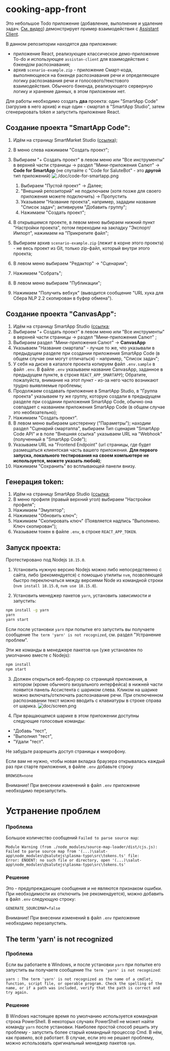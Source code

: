 # cooking-app-front

Это небольшое Todo приложение (добавление, выполнение и удаление задач. [См. видео](https://youtu.be/P-o2rwHhARo)) демонстрирует пример взаимодействия с [Assistant Client](https://github.com/sberdevices/assistant-client). 

В данном репозитории находятся два приложения:
- приложение React, реализующее классическое демо-приложение To-do и использующее `assistan-client` для взаимодействия с бэкендом распознавания;
- архив `scenario-example.zip` - приложение Смарт-кода, выполняющееся на бэкенде распознавания речи и определяющее логику распознавания речи и голосового/текстового взаимодействия.
Обычного бэкенда, реализующего серверную логику и хранение данных, в этом приложении нет.

Для работы необходимо создать **два** проекта: один "SmartApp Code" (загрузив в него архив) и еще один - смартап в "SmartApp Studio", затем сгенерировать token и запустить приложение React.
                        

## Создание проекта "SmartApp Code":

1. Идём на страницу SmartMarket Studio ([ссылка](https://developers.sber.ru/studio/));
1. В меню слева нажимаем "Создать проект";
1. Выбираем "+ Создать проект" в левом меню или "Все инструменты" в верхней части страницы -> раздел "Мини-приложения Салют" -> **Code for SmartApp** (не спутайте с "Code for SaluteBot" - это __другой__ тип приложений)
![./doc/code-for-smartapp.png](./doc/code-for-smartapp.png)
   1. Выбираем "Пустой проект" -> Далее; 
   2. "Внешний репозиторий" не подключаем (хотя позже для своего приложения можете подключить) -> Пропустить 
   3. Указываем "Название проекта", например, зададим название "Список задач"; активируем "Добавить группу";
   4. Нажимаем "Создать проект";
   
1. В открывшемся проекте, в левом меню выбираем нижний пункт "Настройки проекта", потом переходим на закладку "Экспорт/Импорт", нажимаем на "Прикрепите файл";
1. Выбираем архив `scenario-example.zip` (лежит в корне этого проекта) -  не весь проект из Git, только zip-файл, который внутри этого проекта;
1. В левом меню выбираем "Редактор" -> "Сценарии";
1. Нажимаем "Собрать";
1. В левом меню выбираем  "Публикации";
1. Нажимаем "Получить вебхук" (выводится сообщение "URL хука для Сбера NLP 2.2 скопирован в буфер обмена").
                              

## Создание проекта "CanvasApp":

1. Идём на страницу SmartApp Studio ([ссылка](https://developers.sber.ru/studio/);
1.  Выбираем "+ Создать проект" в левом меню или "Все инструменты" в верхней части страницы -> раздел "Мини-приложения Салют" ;
1. Выбираем раздел "Мини-приложения Салют" -> **CanvasApp**
1. Указываем "Название смартапа" - лучше то же, что указывали в предыдущем разделе при создании приложения SmartApp Code (в общем случае они могут отличаться) - например, "Список задач"; 
1. У себя на диске в каталоге проекта копируем файл `.env.sample` в файл `.env`. В файле `.env` указываем название CanvasApp, заданное в предыдущем пункте, в строке `REACT_APP_SMARTAPP`); Обратите, пожалуйста, внимание на этот пункт - из-за него часто возникают трудно выявляемые проблемы;
1. Продолжаем создавать приложение в SmartApp Studio, в "Группа проекта" указываем ту же группу, которую создали в предыдущем разделе при создании приложения SmartApp Code, обычно она совпадает с названием приложения SmartApp Code (в общем случае это необязательно);
1. Нажимаем "Создать проект".
1. В левом меню выбираем шестеренку ("Параметры"); находим раздел "Сценарий смартаппа", выбираем Тип сценария "SmartApp Code API" и в поле "Внешняя ссылка" указываем URL на "Webhook" (полученный в "SmartApp Code");
1. Указываем URL на "Frontend Endpoint" (url страницы, где будет размещаться клиентская часть вашего приложения. **Для первого запуска, локального тестирования на своем компьютере не используется, можете указать любой)**;
1. Нажимаем "Сохранить" во всплывающей панели внизу.
                                   

## Генерация token:

1. Идём на страницу SmartApp Studio ([ссылка](https://developers.sber.ru/studio/);
1. В меню профиля (правый верхний угол) выбираем "Настройки профиля";
1. Нажимаем "Эмулятор";
1. Нажимаем "Обновить ключ";
1. Нажимаем "Скопировать ключ" (Появляется надпись "Выполнено. Ключ скопирован");
1. Указываем токен в файле `.env`, в строке `REACT_APP_TOKEN`.
               

## Запуск проекта:
              
Протестировано под Nodejs `18.15.0`.

1. Установить нужную версию Nodejs можно либо непосредственно с сайта, либо (рекомендуется) с помощью утилиты `nvm`, позволяющей быстро переключаться между версиями Node из командной строки (`nvm install 18.15.0`, `nvm use 18.15.0`).
                                 
2. Установить менеджер пакетов `yarn`, установить зависимости и запустить: 

```bash
npm install -g yarn
yarn               
yarn start
```
                                 
Если после установки `yarn` при попытке его запустить вы получаете сообщение `The term 'yarn' is not recognized`, см. раздел "Устранение проблем".

Эти же команды в менеджере пакетов `npm` (уже установлен по умолчанию вместе с Nodejs):

```bash
npm install      
npm start
```


3. Должен открыться веб-браузер со страницей приложения, в котором (кроме обычного визуального интерфейса) в нижней части появится панель Ассистента с шариком слева. Кликом на шарике можно включать/отключать распознавание речи. При отключенном распознавании текст можно вводить с клавиатуры в строке справа от шарика.
![doc/screen.png](doc/screen.png)                             

4. При вращающемся шарике в этом приложении доступны следующие голосовые команды:
- "Добавь "тест",
- "Выполнил "тест",
- "Удали "тест". 

Не забудьте разрешить доступ страницы к микрофону.
                           
Если вам не нужно, чтобы новая вкладка браузера открывалась каждый раз при старте приложения, в файле `.env` добавьте строку

```dotenv
BROWSER=none
```

Внимание! При внесении изменений в файл `.env` приложение необходимо перезапустить.


# Устранение проблем

### Проблема

Большое количество сообщений `Failed to parse source map`:

```log
Module Warning (from ./node_modules/source-map-loader/dist/cjs.js):
Failed to parse source map from '(...)\salut-app\node_modules\@salutejs\plasma-typo\src\tokens.ts' file: 
Error: ENOENT: no such file or directory, open '(...)\salut-app\node_modules\@salutejs\plasma-typo\src\tokens.ts'
```

### Решение

Это - предупреждающие сообщения и не являются признаком ошибки.
При необходимости их отключить (не рекомендуется), можно добавить в файл `.env` следующую строку:

```dotenv
GENERATE_SOURCEMAP=false
```
                     
Внимание! При внесении изменений в файл `.env` приложение необходимо перезапустить.


## The term 'yarn' is not recognized
                     
### Проблема

Если вы работаете в Windows, и после установки `yarn` при попытке его запустить вы получаете сообщение `The term 'yarn' is not recognized`:
     
```log
yarn : The term 'yarn' is not recognized as the name of a cmdlet, function, script file, or operable program. Check the spelling of the name, or if a path was included, verify that the path is correct and try again.
```

### Решение

В Windows настоящее время по умолчанию используется командная строка PowerShell. В некоторых случаях PowerShell не может найти команду `yarn` после установки. Наиболее простой способ решить эту проблему - запустить более старый командный процессор Cmd.  В нём, как правило, всё работает. 
В случае, если это не решает проблему, можно использовать оригинальный менеджер пакетов `npm`. 


